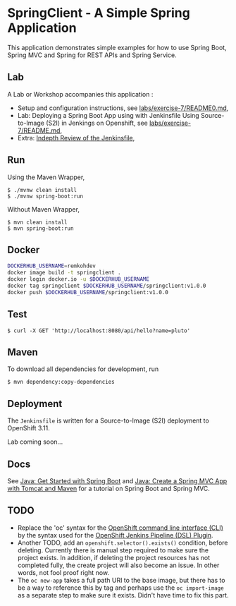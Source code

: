 # SpringClient - A Simple Spring Application

This application demonstrates simple examples for how to use Spring Boot, Spring MVC and Spring for REST APIs and Spring Service.

## Lab

A Lab or Workshop accompanies this application :

* Setup and configuration instructions, see [labs/exercise-7/README0.md](labs/exercise-7/README0.md),
* Lab: Deploying a Spring Boot App using with Jenkinsfile Using Source-to-Image (S2I) in Jenkings on Openshift, see [labs/exercise-7/README.md](labs/exercise-7/README.md), 
* Extra: [Indepth Review of the Jenkinsfile](labs/exercise-7/indepth-review-jenkinsfile.md),

## Run

Using the Maven Wrapper,

```console
$ ./mvnw clean install
$ ./mvnw spring-boot:run
```

Without Maven Wrapper,

```console
$ mvn clean install
$ mvn spring-boot:run
```

## Docker

```bash
DOCKERHUB_USERNAME=remkohdev
docker image build -t springclient .
docker login docker.io -u $DOCKERHUB_USERNAME
docker tag springclient $DOCKERHUB_USERNAME/springclient:v1.0.0
docker push $DOCKERHUB_USERNAME/springclient:v1.0.0
```

## Test

```console
$ curl -X GET 'http://localhost:8080/api/hello?name=pluto'
```

## Maven

To download all dependencies for development, run 

```console
$ mvn dependency:copy-dependencies
```

## Deployment

The `Jenkinsfile` is written for a Source-to-Image (S2I) deployment to OpenShift 3.11.

Lab coming soon...

## Docs

See [Java: Get Started with Spring Boot](https://medium.com/nycdev/big-java-get-booted-with-spring-1896055c3803) and [Java: Create a Spring MVC App with Tomcat and Maven](https://medium.com/nycdev/java-build-a-tomcat-web-app-with-maven-and-spring-fbc823fa9a37) for a tutorial on Spring Boot and Spring MVC.

## TODO

* Replace the 'oc' syntax for the [OpenShift command line interface (CLI)](https://docs.openshift.com/container-platform/3.11/cli_reference/index.html) by the syntax used for the [OpenShift Jenkins Pipeline (DSL) Plugin](https://github.com/openshift/jenkins-client-plugin).
* Another TODO, add an `openshift.selector().exists()` condition, before deleting. Currently there is manual step required to make sure the project exists. In addition, if deleting the project resources has not completed fully, the create project will also become an issue. In other words, not fool proof right now.
* The `oc new-app` takes a full path URI to the base image, but there has to be a way to reference this by tag and perhaps use the `oc import-image` as a separate step to make sure it exists. Didn't have time to fix this part.
